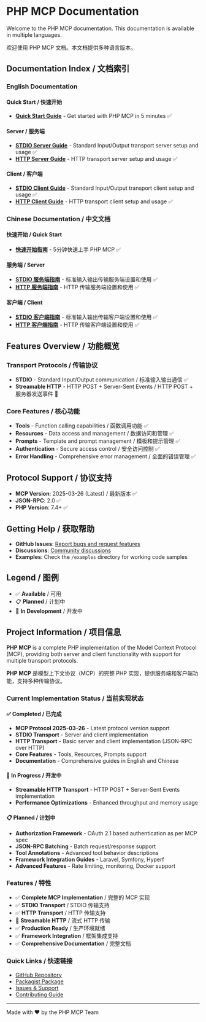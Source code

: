 # PHP MCP Documentation

Welcome to the PHP MCP documentation. This documentation is available in multiple languages.

欢迎使用 PHP MCP 文档。本文档提供多种语言版本。

## Documentation Index / 文档索引

### English Documentation

#### Quick Start / 快速开始
- [**Quick Start Guide**](./en/quick-start.md) - Get started with PHP MCP in 5 minutes ✅

#### Server / 服务端
- [**STDIO Server Guide**](./en/server/stdio-server.md) - Standard Input/Output transport server setup and usage ✅
- [**HTTP Server Guide**](./en/server/http-server.md) - HTTP transport server setup and usage ✅

#### Client / 客户端
- [**STDIO Client Guide**](./en/client/stdio-client.md) - Standard Input/Output transport client setup and usage ✅
- [**HTTP Client Guide**](./en/client/http-client.md) - HTTP transport client setup and usage ✅

### Chinese Documentation / 中文文档

#### 快速开始 / Quick Start
- [**快速开始指南**](./cn/quick-start.md) - 5分钟快速上手 PHP MCP ✅

#### 服务端 / Server
- [**STDIO 服务端指南**](./cn/server/stdio-server.md) - 标准输入输出传输服务端设置和使用 ✅
- [**HTTP 服务端指南**](./cn/server/http-server.md) - HTTP 传输服务端设置和使用 ✅

#### 客户端 / Client
- [**STDIO 客户端指南**](./cn/client/stdio-client.md) - 标准输入输出传输客户端设置和使用 ✅
- [**HTTP 客户端指南**](./cn/client/http-client.md) - HTTP 传输客户端设置和使用 ✅

## Features Overview / 功能概览

### Transport Protocols / 传输协议
- **STDIO** - Standard Input/Output communication / 标准输入输出通信 ✅
- **Streamable HTTP** - HTTP POST + Server-Sent Events / HTTP POST + 服务器发送事件 🚧

### Core Features / 核心功能
- **Tools** - Function calling capabilities / 函数调用功能 ✅
- **Resources** - Data access and management / 数据访问和管理 ✅
- **Prompts** - Template and prompt management / 模板和提示管理 ✅
- **Authentication** - Secure access control / 安全访问控制 ✅
- **Error Handling** - Comprehensive error management / 全面的错误管理 ✅

## Protocol Support / 协议支持

- **MCP Version**: 2025-03-26 (Latest) / 最新版本 ✅
- **JSON-RPC**: 2.0 ✅
- **PHP Version**: 7.4+ ✅

## Getting Help / 获取帮助

- **GitHub Issues**: [Report bugs and request features](https://github.com/dtyq/php-mcp/issues)
- **Discussions**: [Community discussions](https://github.com/dtyq/php-mcp/discussions)
- **Examples**: Check the `/examples` directory for working code samples

## Legend / 图例

- ✅ **Available** / 可用
- 📋 **Planned** / 计划中
- 🚧 **In Development** / 开发中

## Project Information / 项目信息

**PHP MCP** is a complete PHP implementation of the Model Context Protocol (MCP), providing both server and client functionality with support for multiple transport protocols.

**PHP MCP** 是模型上下文协议（MCP）的完整 PHP 实现，提供服务端和客户端功能，支持多种传输协议。

### Current Implementation Status / 当前实现状态

#### ✅ Completed / 已完成
- **MCP Protocol 2025-03-26** - Latest protocol version support
- **STDIO Transport** - Server and client implementation  
- **HTTP Transport** - Basic server and client implementation (JSON-RPC over HTTP)
- **Core Features** - Tools, Resources, Prompts support
- **Documentation** - Comprehensive guides in English and Chinese

#### 🚧 In Progress / 开发中
- **Streamable HTTP Transport** - HTTP POST + Server-Sent Events implementation
- **Performance Optimizations** - Enhanced throughput and memory usage

#### 📋 Planned / 计划中
- **Authorization Framework** - OAuth 2.1 based authentication as per MCP spec
- **JSON-RPC Batching** - Batch request/response support
- **Tool Annotations** - Advanced tool behavior descriptions
- **Framework Integration Guides** - Laravel, Symfony, Hyperf
- **Advanced Features** - Rate limiting, monitoring, Docker support

### Features / 特性

- ✅ **Complete MCP Implementation** / 完整的 MCP 实现
- ✅ **STDIO Transport** / STDIO 传输支持
- ✅ **HTTP Transport** / HTTP 传输支持
- 🚧 **Streamable HTTP** / 流式 HTTP 传输
- ✅ **Production Ready** / 生产环境就绪
- ✅ **Framework Integration** / 框架集成支持
- ✅ **Comprehensive Documentation** / 完整文档

### Quick Links / 快速链接

- [GitHub Repository](https://github.com/dtyq/php-mcp)
- [Packagist Package](https://packagist.org/packages/dtyq/php-mcp)
- [Issues & Support](https://github.com/dtyq/php-mcp/issues)
- [Contributing Guide](https://github.com/dtyq/php-mcp/blob/master/CONTRIBUTING.md)

---

Made with ❤️ by the PHP MCP Team 